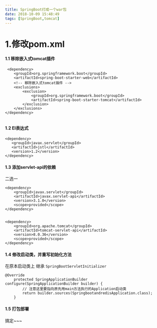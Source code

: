 ```yaml
---
title: SpringBoot打成一个war包
date: 2018-10-09 15:48:49
tags: [SpringBoot,tomcat]
---
```


# 1.修改pom.xml

#### 1.1 移除嵌入式tomcat插件

```
 <dependency>
    <groupId>org.springframework.boot</groupId>
    <artifactId>spring-boot-starter-web</artifactId>
    <!-- 移除嵌入式tomcat插件 -->
    <exclusions>
        <exclusion>
            <groupId>org.springframework.boot</groupId>
            <artifactId>spring-boot-starter-tomcat</artifactId>
        </exclusion>
    </exclusions>
</dependency>


```

<!--more--> 


#### 1.2  El表达式

```
<dependency>
   <groupId>javax.servlet</groupId>
   <artifactId>jstl</artifactId>
   <version>1.2</version>
</dependency>
```

#### 1.3 添加servlet-api的依赖
二选一

```
<dependency>
    <groupId>javax.servlet</groupId>
    <artifactId>javax.servlet-api</artifactId>
    <version>3.1.0</version>
    <scope>provided</scope>
</dependency>

```

```

<dependency>
    <groupId>org.apache.tomcat</groupId>
    <artifactId>tomcat-servlet-api</artifactId>
    <version>8.0.36</version>
    <scope>provided</scope>
</dependency>
```

#### 1.4 修改启动类，并重写初始化方法

在原本启动类上 继承 `SpringBootServletInitializer `

```
@Override
	protected SpringApplicationBuilder configure(SpringApplicationBuilder builder) {
		// 注意这里要指向原先用main方法执行的Application启动类
		return builder.sources(SpringbootandredisApplication.class);
	}

```

#### 1.5 打包部署

搞定~~~

